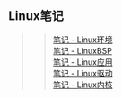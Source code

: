 ## Linux笔记

>> [笔记 - Linux环境](http://120.48.82.24:9101) <br/>
>> [笔记 - LinuxBSP](http://120.48.82.24:9102) <br/>
>> [笔记 - Linux应用](http://120.48.82.24:9103) <br/>
>> [笔记 - Linux驱动](http://120.48.82.24:9104) <br/>
>> [笔记 - Linux内核](http://120.48.82.24:9105) <br/>
